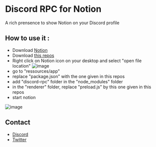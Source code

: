 # Discord RPC for Notion
A rich prensence to show Notion on your Discord profile

## How to use it :
- Download [Notion](https://www.notion.so/desktop)
- Download [this repos](https://github.com/Mizari-W/Discord-RPC-for-Notion/archive/refs/heads/main.zip)
- Right click on Notion icon on your desktop and select "open file location"
![image](https://user-images.githubusercontent.com/39090431/150648462-067e583e-adb5-473f-8f8b-f32095a6686d.png)
- go to "ressources/app"
- replace "package.json" with the one given in this repos
- add "discord-rpc" folder in the "node_modules" folder
- in the "renderer" folder, replace "preload.js" by this one given in this repos
- start notion

![image](https://user-images.githubusercontent.com/39090431/159466624-c8471a39-9127-4ee2-8a3d-d49fab971f08.png)
## Contact
- [Discord](https://discord.gg/N49Gxsu)
- [Twitter](https://twitter.com/Mizari_W)
